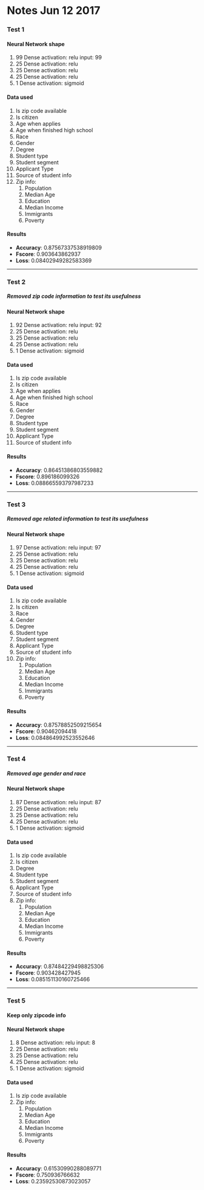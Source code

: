 Notes Jun 12 2017
================

### Test 1

#### Neural Network shape
1. 99 Dense activation: relu input: 99
2. 25 Dense activation: relu
3. 25 Dense activation: relu
4. 25 Dense activation: relu
5. 1 Dense activation: sigmoid

#### Data used
1. Is zip code available
2. Is citizen
3. Age when applies
4. Age when finished high school
5. Race
6. Gender
7. Degree
8. Student type
9. Student segment
10. Applicant Type
11. Source of student info
12. Zip info:
    1. Population
    2. Median Age
    3. Education
    4. Median Income
    5. Immigrants
    6. Poverty


#### Results
* **Accuracy**: 0.87567337538919809
* **Fscore**: 0.903643862937
* **Loss**: 0.08402949282583369

____

### Test 2

##### Removed zip code information to test its usefulness

#### Neural Network shape
1. 92 Dense activation: relu input: 92
2. 25 Dense activation: relu
3. 25 Dense activation: relu
4. 25 Dense activation: relu
5. 1 Dense activation: sigmoid

#### Data used
1. Is zip code available
2. Is citizen
3. Age when applies
4. Age when finished high school
5. Race
6. Gender
7. Degree
8. Student type
9. Student segment
10. Applicant Type
11. Source of student info


#### Results
* **Accuracy**: 0.86451386803559882
* **Fscore**: 0.896186099326
* **Loss**: 0.088665593797987233

____

### Test 3

##### Removed age related information to test its usefulness

#### Neural Network shape
1. 97 Dense activation: relu input: 97
2. 25 Dense activation: relu
3. 25 Dense activation: relu
4. 25 Dense activation: relu
5. 1 Dense activation: sigmoid

#### Data used
1. Is zip code available
2. Is citizen
3. Race
4. Gender
5. Degree
6. Student type
7. Student segment
8. Applicant Type
9. Source of student info
10. Zip info:
    1. Population
    2. Median Age
    3. Education
    4. Median Income
    5. Immigrants
    6. Poverty


#### Results
* **Accuracy**: 0.87578852509215654
* **Fscore**: 0.90462094418
* **Loss**: 0.084864992523552646

____

### Test 4

##### Removed age gender and race 

#### Neural Network shape
1. 87 Dense activation: relu input: 87
2. 25 Dense activation: relu
3. 25 Dense activation: relu
4. 25 Dense activation: relu
5. 1 Dense activation: sigmoid

#### Data used
1. Is zip code available
2. Is citizen
3. Degree
4. Student type
5. Student segment
6. Applicant Type
7. Source of student info
8. Zip info:
   1. Population
   2. Median Age
   3. Education
   4. Median Income
   5. Immigrants
   6. Poverty


#### Results
* **Accuracy**: 0.87484229498825306
* **Fscore**: 0.903428427945
* **Loss**: 0.085151130160725466

___

### Test 5

#### Keep only zipcode info

#### Neural Network shape
1. 8 Dense activation: relu input: 8
2. 25 Dense activation: relu
3. 25 Dense activation: relu
4. 25 Dense activation: relu
5. 1 Dense activation: sigmoid

#### Data used
1. Is zip code available
2. Zip info:
   1. Population
   2. Median Age
   3. Education
   4. Median Income
   5. Immigrants
   6. Poverty


#### Results
* **Accuracy**: 0.61530990288089771
* **Fscore**: 0.750936766632
* **Loss**: 0.23592530873023057